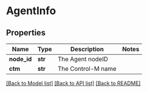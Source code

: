 # AgentInfo

## Properties
Name | Type | Description | Notes
------------ | ------------- | ------------- | -------------
**node_id** | **str** | The Agent nodeID | 
**ctm** | **str** | The Control-M name | 

[[Back to Model list]](../README.md#documentation-for-models) [[Back to API list]](../README.md#documentation-for-api-endpoints) [[Back to README]](../README.md)


